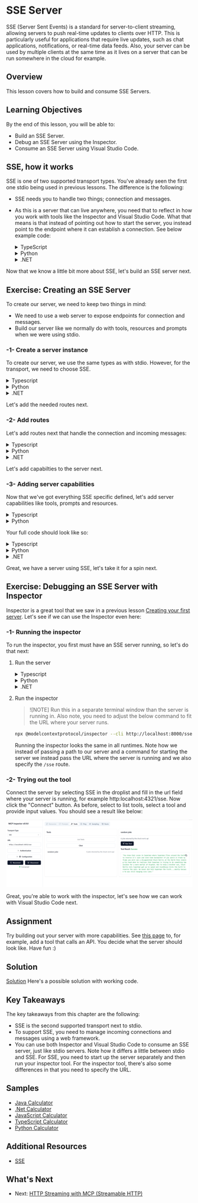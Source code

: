 # SSE Server

SSE (Server Sent Events) is a standard for server-to-client streaming, allowing servers to push real-time updates to clients over HTTP. This is particularly useful for applications that require live updates, such as chat applications, notifications, or real-time data feeds. Also, your server can be used by multiple clients at the same time as it lives on a server that can be run somewhere in the cloud for example.

## Overview

This lesson covers how to build and consume SSE Servers.

## Learning Objectives

By the end of this lesson, you will be able to:

- Build an SSE Server.
- Debug an SSE Server using the Inspector.
- Consume an SSE Server using Visual Studio Code.


## SSE, how it works

SSE is one of two supported transport types. You've already seen the first one stdio being used in previous lessons. The difference is the following:

- SSE needs you to handle two things; connection and messages.
- As this is a server that can live anywhere, you need that to reflect in how you work with tools like the Inspector and Visual Studio Code. What that means is that instead of pointing out how to start the server, you instead point to the endpoint where it can establish a connection. See below example code:


    <details>
    <summary>TypeScript</summary>

    ```typescript
    app.get("/sse", async (_: Request, res: Response) => {
        const transport = new SSEServerTransport('/messages', res);
        transports[transport.sessionId] = transport;
        res.on("close", () => {
            delete transports[transport.sessionId];
        });
        await server.connect(transport);
    });

    app.post("/messages", async (req: Request, res: Response) => {
        const sessionId = req.query.sessionId as string;
        const transport = transports[sessionId];
        if (transport) {
            await transport.handlePostMessage(req, res);
        } else {
            res.status(400).send('No transport found for sessionId');
        }
    });
    ```

    In the preceding code:

    - `/sse` is set up as a route. When a request is made towards this route, a new transport instance is created and the server *connects* using this transport
    - `/messages`, this is the route that handles incoming messages.

    </details>

    <details>
    <summary>Python</summary>

    ```python
    mcp = FastMCP("My App")

    @mcp.tool()
    def add(a: int, b: int) -> int:
        """Add two numbers"""
        return a + b

    # Mount the SSE server to the existing ASGI server
    app = Starlette(
        routes=[
            Mount('/', app=mcp.sse_app()),
        ]
    )

    ```

    In the preceding code we:

    - Create an instance of an ASGI server (using Starletter specifically) and mount the default route `/`

      What happens behind the scenes is that the routes `/sse` and `/messages` are setup to handle connections and messages respectively. The rest of the app, like adding features like tools, happens like with stdio servers.

    </details>

    <details>
    <summary>.NET</summary>

    ```csharp
    var builder = WebApplication.CreateBuilder(args);
    builder.Services
        .AddMcpServer()
        .WithTools<Tools>();


    builder.Services.AddHttpClient();

    var app = builder.Build();

    app.MapMcp();
    ```

    There are two methods that helps us go from a web server to a web server supporting SSE and that is:

    - `AddMcpServer`, this method adds capabilities.
    - `MapMcp`, this adds routes like `/SSE` and `/messages`.


    </details>

Now that we know a little bit more about SSE, let's build an SSE server next.

## Exercise: Creating an SSE Server

To create our server, we need to keep two things in mind:

- We need to use a web server to expose endpoints for connection and messages.
- Build our server like we normally do with tools, resources and prompts when we were using stdio.

### -1- Create a server instance

To create our server, we use the same types as with stdio. However, for the transport, we need to choose SSE.

<details>
<summary>Typescript</summary>

```typescript
import { Request, Response } from "express";
import express from "express";
import { McpServer } from "@modelcontextprotocol/sdk/server/mcp.js";
import { SSEServerTransport } from "@modelcontextprotocol/sdk/server/sse.js";

const server = new McpServer({
  name: "example-server",
  version: "1.0.0"
});

const app = express();

const transports: {[sessionId: string]: SSEServerTransport} = {};
```

In the preceding code we've:

- Created a server instance.
- Defined an app using the web framework express.
- Created a transports variable that we will use to store incoming connections.

</details>

<details>
<summary>Python</summary>

```python
from starlette.applications import Starlette
from starlette.routing import Mount, Host
from mcp.server.fastmcp import FastMCP


mcp = FastMCP("My App")
```

In the preceding code we've:

- Imported the libraries we're going to need with Starlette (an ASGI framework) being pulled in.
- Created an MCP server instance `mcp`.

</details>

<details>
<summary>.NET</summary>

```csharp
var builder = WebApplication.CreateBuilder(args);
builder.Services
    .AddMcpServer();


builder.Services.AddHttpClient();

var app = builder.Build();

// TODO: add routes 
```

At this point, we've:

- Created a web app
- Added support for MCP features through `AddMcpServer`.

</details>

Let's add the needed routes next.

### -2- Add routes

Let's add routes next that handle the connection and incoming messages:

<details>
<summary>Typescript</summary>

```typescript
app.get("/sse", async (_: Request, res: Response) => {
  const transport = new SSEServerTransport('/messages', res);
  transports[transport.sessionId] = transport;
  res.on("close", () => {
    delete transports[transport.sessionId];
  });
  await server.connect(transport);
});

app.post("/messages", async (req: Request, res: Response) => {
  const sessionId = req.query.sessionId as string;
  const transport = transports[sessionId];
  if (transport) {
    await transport.handlePostMessage(req, res);
  } else {
    res.status(400).send('No transport found for sessionId');
  }
});

app.listen(3001);
```

In the preceding code we've defined:

- An `/sse` route that instantiates a transport of type SSE and ends up calling `connect` on the MCP server.
- A `/messages` route that takes care of incoming messages.

</details>

<details>
<summary>Python</summary>

```python
app = Starlette(
    routes=[
        Mount('/', app=mcp.sse_app()),
    ]
)
```

In the preceding code we've:

- Created an ASGI app instance using the Starlette framework. As part of that we passes `mcp.sse_app()` to it's list of routes. That ends up mounting an `/sse` and `/messages` route on the app instance.

</details>

<details>
<summary>.NET</summary>

```csharp
var builder = WebApplication.CreateBuilder(args);
builder.Services
    .AddMcpServer();

builder.Services.AddHttpClient();

var app = builder.Build();

app.MapMcp();
```

We've added one line of code at the end `add.MapMcp()` this means we now have routes `/SSE` and `/messages`. 

</details>


Let's add capabilties to the server next.

### -3- Adding server capabilities

Now that we've got everything SSE specific defined, let's add server capabilities like tools, prompts and resources.

<details>
<summary>Typescript</summary>

```typescript
server.tool("random-joke", "A joke returned by the chuck norris api", {},
  async () => {
    const response = await fetch("https://api.chucknorris.io/jokes/random");
    const data = await response.json();

    return {
      content: [
        {
          type: "text",
          text: data.value
        }
      ]
    };
  }
);
```

Here's how you can add a tool for example. This specific tool creates a tool call "random-joke" that calls a Chuck Norris API and returns a JSON response.

</details>

<details>
<summary>Python</summary>

```python
@mcp.tool()
def add(a: int, b: int) -> int:
    """Add two numbers"""
    return a + b
```

Now your server has one tool.

</details>

Your full code should look like so:

<details>
<summary>Typescript</summary>

```typescript
// server-sse.ts
import { Request, Response } from "express";
import express from "express";
import { McpServer } from "@modelcontextprotocol/sdk/server/mcp.js";
import { SSEServerTransport } from "@modelcontextprotocol/sdk/server/sse.js";

// Create an MCP server
const server = new McpServer({
  name: "example-server",
  version: "1.0.0",
});

const app = express();

const transports: { [sessionId: string]: SSEServerTransport } = {};

app.get("/sse", async (_: Request, res: Response) => {
  const transport = new SSEServerTransport("/messages", res);
  transports[transport.sessionId] = transport;
  res.on("close", () => {
    delete transports[transport.sessionId];
  });
  await server.connect(transport);
});

app.post("/messages", async (req: Request, res: Response) => {
  const sessionId = req.query.sessionId as string;
  const transport = transports[sessionId];
  if (transport) {
    await transport.handlePostMessage(req, res);
  } else {
    res.status(400).send("No transport found for sessionId");
  }
});

server.tool("random-joke", "A joke returned by the chuck norris api", {}, async () => {
  const response = await fetch("https://api.chucknorris.io/jokes/random");
  const data = await response.json();

  return {
    content: [
      {
        type: "text",
        text: data.value,
      },
    ],
  };
});

app.listen(3001);
```

</details>

<details>
<summary>Python</summary>

```python
from starlette.applications import Starlette
from starlette.routing import Mount, Host
from mcp.server.fastmcp import FastMCP


mcp = FastMCP("My App")

@mcp.tool()
def add(a: int, b: int) -> int:
    """Add two numbers"""
    return a + b

# Mount the SSE server to the existing ASGI server
app = Starlette(
    routes=[
        Mount('/', app=mcp.sse_app()),
    ]
)
```

</details>

<details>
<summary>.NET</summary>

1. Let's create some tools first, for this we will create a file *Tools.cs* with the following content:

  ```csharp
  using System.ComponentModel;
  using System.Text.Json;
  using ModelContextProtocol.Server;

  namespace server;

  [McpServerToolType]
  public sealed class Tools
  {

      public Tools()
      {
      
      }

      [McpServerTool, Description("Add two numbers together.")]
      public async Task<string> AddNumbers(
          [Description("The first number")] int a,
          [Description("The second number")] int b)
      {
          return (a + b).ToString();
      }

  }
  ```

  Here we've added the following:

  - Created a class `Tools` with the decorator `McpServerToolType`.
  - Defined a tool `AddNumbers` by decorating the method with `McpServerTool`. We've also provided parameters and an implementation.

1. Let's leverage the `Tools` class we just created:

  ```csharp
  var builder = WebApplication.CreateBuilder(args);
  builder.Services
      .AddMcpServer()
      .WithTools<Tools>();


  builder.Services.AddHttpClient();

  var app = builder.Build();

  app.MapMcp();
  ```

  We've added a call to `WithTools` that specifies `Tools` as the class containing the tools. That's it, we're ready.


</details>

Great, we have a server using SSE, let's take it for a spin next.

## Exercise: Debugging an SSE Server with Inspector

Inspector is a great tool that we saw in a previous lesson [Creating your first server](/03-GettingStarted/01-first-server/README.md). Let's see if we can use the Inspector even here:

### -1- Running the inspector

To run the inspector, you first must have an SSE server running, so let's do that next:

1. Run the server 

    <details>
    <summary>Typescript</summary>

    ```sh
    tsx && node ./build/server-sse.ts
    ```

    </details>

    <details>
    <summary>Python</summary>

    ```sh
    uvicorn server:app
    ```

    Note how we use the executable `uvicorn` that's installed when we typed `pip install "mcp[cli]"`. Typing `server:app` means we're trying to run a file `server.py` and for it to have a Starlette instance called `app`. 
    </details>

    <details>
    <summary>.NET</summary>

    ```sh
    dotnet run
    ```

    This should start the server. To interface with it you need a new terminal.

    </details>

1. Run the inspector

    > ![NOTE]
    > Run this in a separate terminal window than the server is running in. Also note, you need to adjust the below command to fit the URL where your server runs.

    ```sh
    npx @modelcontextprotocol/inspector --cli http://localhost:8000/sse --method tools/list
    ```

    Running the inspector looks the same in all runtimes. Note how we instead of passing a path to our server and a command for starting the server we instead pass the URL where the server is running and we also specify the `/sse` route.

### -2- Trying out the tool

Connect the server by selecting SSE in the droplist and fill in the url field where your server is running, for example http:localhost:4321/sse. Now click the "Connect" button. As before, select to list tools, select a tool and provide input values. You should see a result like below:

![SSE Server running in inspector](./assets/sse-inspector.png)

Great, you're able to work with the inspector, let's see how we can work with Visual Studio Code next.

## Assignment

Try building out your server with more capabilities. See [this page](https://api.chucknorris.io/) to, for example, add a tool that calls an API. You decide what the server should look like. Have fun :)

## Solution

[Solution](./solution/README.md) Here's a possible solution with working code.

## Key Takeaways

The key takeaways from this chapter are the following:

- SSE is the second supported transport next to stdio.
- To support SSE, you need to manage incoming connections and messages using a web framework.
- You can use both Inspector and Visual Studio Code to consume an SSE server, just like stdio servers. Note how it differs a little between stdio and SSE. For SSE, you need to start up the server separately and then run your inspector tool. For the inspector tool, there's also some differences in that you need to specify the URL. 

## Samples 

- [Java Calculator](../samples/java/calculator/README.md)
- [.Net Calculator](../samples/csharp/)
- [JavaScript Calculator](../samples/javascript/README.md)
- [TypeScript Calculator](../samples/typescript/README.md)
- [Python Calculator](../samples/python/) 

## Additional Resources

- [SSE](https://developer.mozilla.org/en-US/docs/Web/API/Server-sent_events)

## What's Next

- Next: [HTTP Streaming with MCP (Streamable HTTP)](../06-http-streaming/README.md)